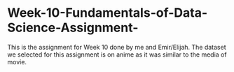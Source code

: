 # Week-10-Fundamentals-of-Data-Science-Assignment-
This is the assignment for Week 10 done by me and Emir/Elijah. The dataset we selected for this assignment is on anime as it was similar to the media of movie.
